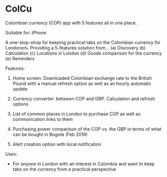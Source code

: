 # ColCu
Colombian currency (COP) app with 5 features all in one place.

Suitable for: iPhone

A one-stop-shop for keeping practical tabs on the Colombian currency for Londoners. Providing a 5-features solution from... 
(a) Discovery 
(b) Calculation 
(c) Locations in London
(d) Goods comparison for the currency
(e) Reminders

Features:

1. Home screen: Downloaded Colombian exchange rate to the British Pound with a manual refresh option as well as an hourly automatic update

2. Currency converter: between COP and GBP. Calculation and refresh options

3. List of common places in London to purchase COP as well as communication links to them

4. Purchasing power comparison of the COP vs. the GBP in terms of what can be bought in Bogota (Feb 2016)

5. Alert creation option with local notification

Uses:

- For anyone in London with an interest in Colombia and want to keep tabs on the currency from a practical perspective
